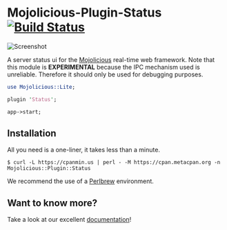 
# Mojolicious-Plugin-Status [![Build Status](https://travis-ci.com/mojolicious/mojo-status.svg?branch=master)](https://travis-ci.com/mojolicious/mojo-status)

![Screenshot](https://raw.github.com/mojolicious/mojo-status/master/examples/status.png?raw=true)

  A server status ui for the [Mojolicious](https://mojolicious.org) real-time
  web framework.  Note that this module is **EXPERIMENTAL** because the IPC
  mechanism used is unreliable. Therefore it should only be used for debugging
  purposes.

```perl
use Mojolicious::Lite;

plugin 'Status';

app->start;
```

## Installation

  All you need is a one-liner, it takes less than a minute.

    $ curl -L https://cpanmin.us | perl - -M https://cpan.metacpan.org -n Mojolicious::Plugin::Status

  We recommend the use of a [Perlbrew](http://perlbrew.pl) environment.

## Want to know more?

  Take a look at our excellent
  [documentation](https://mojolicious.org/perldoc/Mojolicious/Plugin/Status)!
